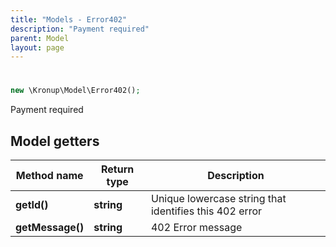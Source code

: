 ```yaml
---
title: "Models - Error402"
description: "Payment required"
parent: Model
layout: page
---
```


# 

```php
new \Kronup\Model\Error402();
```

Payment required

## Model getters

Method name | Return type | Description
------------ | ------------- | -------------
**getId()** | **string** | Unique lowercase string that identifies this 402 error
**getMessage()** | **string** | 402 Error message

